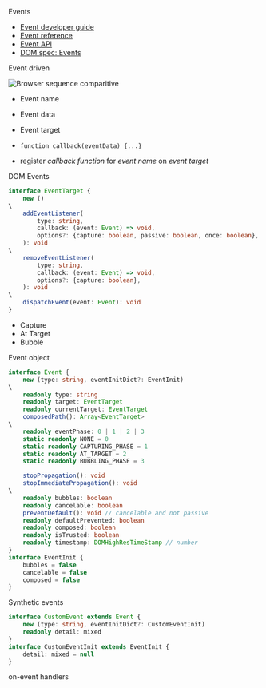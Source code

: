 Events

- [Event developer guide](https://developer.mozilla.org/en-US/docs/Web/Guide/Events)
- [Event reference](https://developer.mozilla.org/en-US/docs/Web/Events)
- [Event API](https://developer.mozilla.org/en-US/docs/Web/API/Event)
- [DOM spec: Events](https://dom.spec.whatwg.org/#events)

Event driven

![Browser sequence comparitive](https://mdn.mozillademos.org/files/6641/Browser_sequence_comparitive.svg)

- Event name
- Event data
- Event target

- `function callback(eventData) {...}`
- register *callback function* for *event name* on *event target*

DOM Events

```ts
interface EventTarget {
	new ()
\
	addEventListener(
		type: string,
		callback: (event: Event) => void,
		options?: {capture: boolean, passive: boolean, once: boolean},
	): void
\
	removeEventListener(
		type: string,
		callback: (event: Event) => void,
		options?: {capture: boolean},
	): void
\
	dispatchEvent(event: Event): void
}
```

- Capture
- At Target
- Bubble

Event object

```ts
interface Event {
	new (type: string, eventInitDict?: EventInit)
\
	readonly type: string
	readonly target: EventTarget
	readonly currentTarget: EventTarget
	composedPath(): Array<EventTarget>
\
	readonly eventPhase: 0 | 1 | 2 | 3
	static readonly NONE = 0
	static readonly CAPTURING_PHASE = 1
	static readonly AT_TARGET = 2
	static readonly BUBBLING_PHASE = 3
```

```ts
	stopPropagation(): void
	stopImmediatePropagation(): void
\
	readonly bubbles: boolean
	readonly cancelable: boolean
	preventDefault(): void // cancelable and not passive
	readonly defaultPrevented: boolean
	readonly composed: boolean
	readonly isTrusted: boolean
	readonly timestamp: DOMHighResTimeStamp // number
}
interface EventInit {
	bubbles = false
	cancelable = false
	composed = false
}
```

Synthetic events

```ts
interface CustomEvent extends Event {
	new (type: string, eventInitDict?: CustomEventInit)
	readonly detail: mixed
}
interface CustomEventInit extends EventInit {
	detail: mixed = null
}
```

on-event handlers
